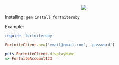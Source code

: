 <center><img src="https://i.imgur.com/q6gLoaU.png"></center>

Installing:
```gem install fortniteruby```

Example:
```ruby
require 'fortniteruby'

FortniteClient.new('email@email.com', 'password')

puts FortniteClient.displayName
=> FortniteAccount123
```
